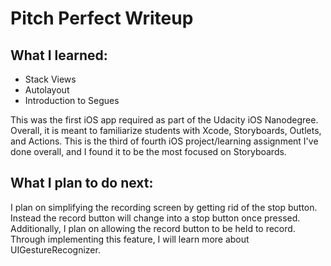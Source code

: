 # Pitch Perfect Writeup

## What I learned:
- Stack Views
- Autolayout
- Introduction to Segues

This was the first iOS app required as part of the Udacity iOS Nanodegree. Overall, it is meant to familiarize students with Xcode, Storyboards, Outlets, and Actions. This is the third of fourth iOS project/learning assignment I've done overall, and I found it to be the most focused on Storyboards.

## What I plan to do next:
I plan on simplifying the recording screen by getting rid of the stop button. Instead the record button will change into a stop button once pressed. Additionally, I plan on allowing the record button to be held to record. Through implementing this feature, I will learn more about UIGestureRecognizer.
